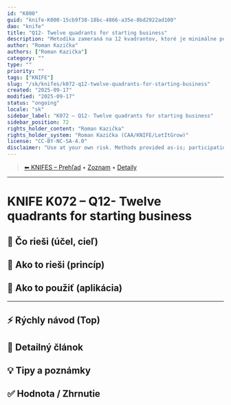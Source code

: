 ```yaml
---
id: "K000"
guid: "knife-K000-15cb9f38-18bc-4866-a35e-8bd2922ad100"
dao: "knife"
title: "Q12- Twelve quadrants for starting business"
description: "Metodika zameraná na 12 kvadrantov, ktoré je minimálne potrebné zohľadniť pri budovaní nového biznisu. Vhodné najmä pre startupy, ale aj pre každého jednotlivca, ktorý by chcel rozbehnúť vlastné podnikanie."
author: "Roman Kazička"
authors: ["Roman Kazička"]
category: ""
type: ""
priority: ""
tags: ["KNIFE"]
slug: "/sk/knifes/k072-q12-twelve-quadrants-for-starting-business"
created: "2025-09-17"
modified: "2025-09-17"
status: "ongoing"
locale: "sk"
sidebar_label: "K072 – Q12- Twelve quadrants for starting business"
sidebar_position: 72
rights_holder_content: "Roman Kazička"
rights_holder_system: "Roman Kazička (CAA/KNIFE/LetItGrow)"
license: "CC-BY-NC-SA-4.0"
disclaimer: "Use at your own risk. Methods provided as-is; participation is voluntary and context-aware."
---
```

<!-- body:start -->

<!-- nav:knifes -->
> [⬅ KNIFES – Prehľad](../overview.md) • [Zoznam](../KNIFE_Overview_List.md) • [Detaily](../KNIFE_Overview_Details.md)
---
# KNIFE K072 – Q12- Twelve quadrants for starting business

## 🎯 Čo rieši (účel, cieľ)

## 🧩 Ako to rieši (princíp)

## 🧪 Ako to použiť (aplikácia)

---

## ⚡ Rýchly návod (Top)

## 📜 Detailný článok

## 💡 Tipy a poznámky

## ✅ Hodnota / Zhrnutie
